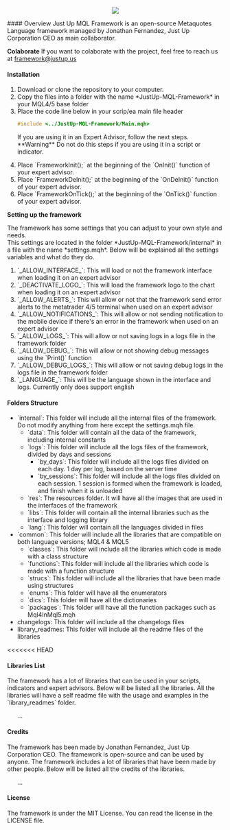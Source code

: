 <p align="center"><a href="https://symfony.com" target="_blank">
    <img src="https://s3.us-west-2.amazonaws.com/secure.notion-static.com/a405bc87-58fc-471b-8a07-f1ad1fb1fb52/Aadir_un_poco_de_texto.png?X-Amz-Algorithm=AWS4-HMAC-SHA256&X-Amz-Content-Sha256=UNSIGNED-PAYLOAD&X-Amz-Credential=AKIAT73L2G45EIPT3X45%2F20221211%2Fus-west-2%2Fs3%2Faws4_request&X-Amz-Date=20221211T182935Z&X-Amz-Expires=86400&X-Amz-Signature=6f9a25b5edace6250eeaa4d9de75b7abe55a2caa87cfadff9cd2b1c2da32d348&X-Amz-SignedHeaders=host&response-content-disposition=filename%3D%22A%25C3%25B1adir%2520un%2520poco%2520de%2520texto.png%22&x-id=GetObject">
</a></p>
#### Overview
Just Up MQL Framework is an open-source Metaquotes Language framework managed by Jonathan Fernandez, Just Up Corporation CEO as main collaborator.

**Colaborate**
If you want to colaborate with the project, feel free to reach us at [framework@justup.us](mailto:framework@justup.us "framework@justup.us")

#### Installation
<ol>
<li>Download or clone the repository to your computer. </li>
<li>Copy the files into a folder with the name *JustUp-MQL-Framework* in your MQL4/5 base folder</li>
<li>Place the code line below in your scrip/ea main file header</li>

```cpp
#include <../JustUp-MQL-Framework/Main.mqh>
```

<p>If you are using it in an Expert Advisor, follow the next steps.
**Warning** Do not do this steps if you are using it in a script or indicator.</p>
<li>Place `FrameworkInit();` at the beginning of the `OnInit()` function of your expert advisor.</li>
<li>Place `FrameworkDeInit();` at the beginning of the `OnDeInit()` function of your expert advisor.</li>
<li>Place `FrameworkOnTick();` at the beginning of the `OnTick()` function of your expert advisor.</li>
</ol>

**Setting up the framework**
<p>The framework has some settings that you can adjust to your own style and needs.<br>
This settings are located in the folder *JustUp-MQL-Framework/internal* in a file with the name *settings.mqh*.
Below will be explained all the settings variables and what do they do.
<ol>
<li>`_ALLOW_INTERFACE_`: This will load or not the framework interface when loading it on an expert advisor</li>
<li>`_DEACTIVATE_LOGO_`: This will load the framework logo to the chart when loading it on an expert advisor</li>
<li>`_ALLOW_ALERTS_`: This will allow or not that the framework send error alerts to the metatrader 4/5 terminal when used on an expert advisor</li>
<li>`_ALLOW_NOTIFICATIONS_`: This will allow or not sending notification to the mobile device if there's an error in the framework when used on an expert advisor</li>
<li>`_ALLOW_LOGS_`: This will allow or not saving logs in a logs file in the framework folder</li>
<li>`_ALLOW_DEBUG_`: This will allow or not showing debug messages using the `Print()` function</li>
<li>`_ALLOW_DEBUG_LOGS_`: This will allow or not saving debug logs in the logs file in the framework folder</li>
<li>`_LANGUAGE_`: This will be the language shown in the interface and logs. Currently only does support english</li>
</ol>

#### Folders Structure
<ul>
    <li>`internal`: This folder will include all the internal files of the framework. Do not modify anything from here except the settings.mqh file.
        <ul>
            <li>`data`: This folder will contain all the data of the framework, including internal constants</li>
            <li>`logs`: This folder will include all the logs files of the framework, divided by days and sessions
                <ul>
                    <li>`by_days`: This folder will include all the logs files divided on each day. 1 day per log, based on the server time</li>
                    <li>`by_sessions`: This folder will include all the logs files divided on each session. 1 session is formed when the framework is loaded, and finish when it is unloaded</li>
                </ul>
            <li>`res`: The resources folder. It will have all the images that are used in the interfaces of the framework</li>
            <li>`libs`: This folder will contain all the internal libraries such as the interface and logging library</li>
            <li>`lang`: This folder will contain all the languages divided in files</li>
        </ul>
    </li>
    <li>`common`: This folder will include all the libraries that are compatible on both language versions; MQL4 & MQL5
        <ul>
            <li>`classes`: This folder will include all the libraries which code is made with a class structure</li>
            <li>`functions`: This folder will include all the libraries which code is made with a function structure</li>
            <li>`strucs`: This folder will include all the libraries that have been made using structures</li>
            <li>`enums`: This folder will have all the enumerators</li>
            <li>`dics`: This folder will have all the dictionaries</li>
            <li>`packages`: This folder will have all the function packages such as Mql4InMql5.mqh</li>
        </ul>
    </li>
    <li>changelogs: This folder will include all the changelogs files</li>
    <li>library_readmes: This folder will include all the readme files of the libraries</li>
</ul>
</p>

<<<<<<< HEAD
#### Libraries List
<p>The framework has a lot of libraries that can be used in your scripts, indicators and expert advisors. Below will be listed all the libraries.
    All the libraries will have a self readme file with the usage and examples in the `library_readmes` folder.
<ol>
    ...
</ol>
</p>

#### Credits
<p>The framework has been made by Jonathan Fernandez, Just Up Corporation CEO. The framework is open-source and can be used by anyone.
    The framework includes a lot of libraries that have been made by other people. Below will be listed all the credits of the libraries.
<ol>
    ...
</ol>
</p>

#### License
<p>The framework is under the MIT License. You can read the license in the LICENSE file.</p>